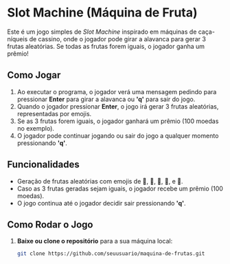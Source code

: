 # Slot Machine (Máquina de Fruta)

Este é um jogo simples de *Slot Machine* inspirado em máquinas de caça-níqueis de cassino, onde o jogador pode girar a alavanca para gerar 3 frutas aleatórias. Se todas as frutas forem iguais, o jogador ganha um prêmio!

## Como Jogar

1. Ao executar o programa, o jogador verá uma mensagem pedindo para pressionar **Enter** para girar a alavanca ou **'q'** para sair do jogo.
2. Quando o jogador pressionar **Enter**, o jogo irá gerar 3 frutas aleatórias, representadas por emojis.
3. Se as 3 frutas forem iguais, o jogador ganhará um prêmio (100 moedas no exemplo).
4. O jogador pode continuar jogando ou sair do jogo a qualquer momento pressionando **'q'**.

## Funcionalidades

- Geração de frutas aleatórias com emojis de 🍒, 🍋, 🍉, 🍊, e 🍎.
- Caso as 3 frutas geradas sejam iguais, o jogador recebe um prêmio (100 moedas).
- O jogo continua até o jogador decidir sair pressionando **'q'**.
  
## Como Rodar o Jogo

1. **Baixe ou clone o repositório** para a sua máquina local:

   ```bash
   git clone https://github.com/seuusuario/maquina-de-frutas.git
